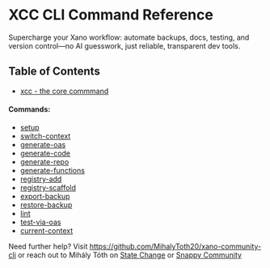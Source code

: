 # XCC CLI Command Reference

Supercharge your Xano workflow: automate backups, docs, testing, and version control—no AI guesswork, just reliable, transparent dev tools.

## Table of Contents

- [xcc - the core commmand](xcc.md)
#### Commands: 
- [setup](commands/setup.md)
- [switch-context](commands/switch-context.md)
- [generate-oas](commands/generate-oas.md)
- [generate-code](commands/generate-code.md)
- [generate-repo](commands/generate-repo.md)
- [generate-functions](commands/generate-functions.md)
- [registry-add](commands/registry-add.md)
- [registry-scaffold](commands/registry-scaffold.md)
- [export-backup](commands/export-backup.md)
- [restore-backup](commands/restore-backup.md)
- [lint](commands/lint.md)
- [test-via-oas](commands/test-via-oas.md)
- [current-context](commands/current-context.md)

Need further help? Visit https://github.com/MihalyToth20/xano-community-cli or reach out to Mihály Tóth on [State Change](https://statechange.ai/) or [Snappy Community](https://www.skool.com/snappy)
